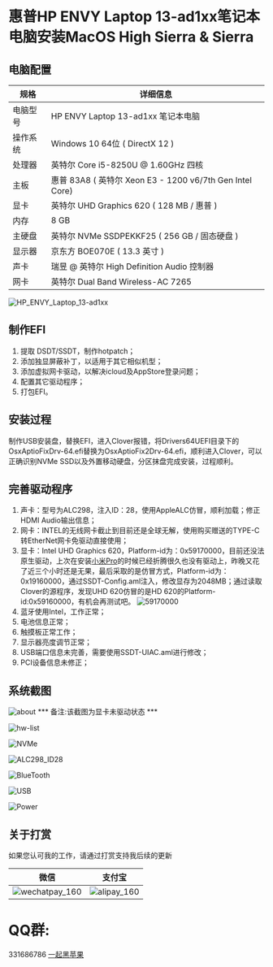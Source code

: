 


# 惠普HP ENVY Laptop 13-ad1xx笔记本电脑安装MacOS High Sierra & Sierra

## 电脑配置
|规格|详细信息|
|---|---|
|电脑型号|HP ENVY Laptop 13-ad1xx 笔记本电脑|
|操作系统|Windows 10 64位 ( DirectX 12 )|
|处理器|英特尔 Core i5-8250U @ 1.60GHz 四核|
|主板|惠普 83A8 ( 英特尔 Xeon E3 - 1200 v6/7th Gen Intel Core)|
|显卡|英特尔 UHD Graphics 620 ( 128 MB / 惠普 )|
|内存|8 GB|
|主硬盘|英特尔 NVMe SSDPEKKF25 ( 256 GB / 固态硬盘 )|
|显示器|京东方 BOE070E ( 13.3 英寸  )|
|声卡|瑞昱  @ 英特尔 High Definition Audio 控制器|
|网卡|英特尔 Dual Band Wireless-AC 7265|

![HP_ENVY_Laptop_13-ad1xx](http://ous2s14vo.bkt.clouddn.com/HP_ENVY_Laptop_13-ad1xx.jpg)


## 制作EFI
1. 提取 DSDT/SSDT，制作hotpatch；
2. 添加独显屏蔽补丁，以适用于其它相似机型；
3. 添加虚拟网卡驱动，以解决icloud及AppStore登录问题；
4. 配置其它驱动程序；
5. 打包EFI。

## 安装过程
制作USB安装盘，替换EFI，进入Clover报错，将Drivers64UEFI目录下的OsxAptioFixDrv-64.efi替换为OsxAptioFix2Drv-64.efi，顺利进入Clover，可以正确识别NVMe SSD以及外置移动硬盘，分区抹盘完成安装，过程顺利。

## 完善驱动程序
1. 声卡：型号为ALC298，注入ID：28，使用AppleALC仿冒，顺利加载；修正HDMI Audio输出信息；
2. 网卡：INTEL的无线网卡截止到目前还是全球无解，使用购买赠送的TYPE-C转EtherNet网卡免驱动直接使用；
3. 显卡：Intel UHD Graphics 620，Platform-id为：0x59170000，目前还没法原生驱动，上次在安装[小米Pro](https://blog.daliansky.net/XiaoMiPro-notebook-Installation-10.13-readily-remember-and-share-EFI.html)的时候已经折腾很久也没有驱动上，昨晚又花了近三个小时还是无果，最后采取的是仿冒方式，Platform-id为：0x19160000，通过SSDT-Config.aml注入，修改显存为2048MB；通过读取Clover的源程序，发现UHD 620仿冒的是HD 620的Platform-id:0x59160000，有机会再测试吧。
   ![59170000](http://ous2s14vo.bkt.clouddn.com/59170000.png)
4. 蓝牙使用Intel，工作正常；
5. 电池信息正常；
6. 触摸板正常工作；
7. 显示器亮度调节正常；
8. USB端口信息未完善，需要使用SSDT-UIAC.aml进行修改；
9. PCI设备信息未修正；

## 系统截图
![about](http://ous2s14vo.bkt.clouddn.com/about.png)
*** 备注:该截图为显卡未驱动状态 ***

![hw-list](http://ous2s14vo.bkt.clouddn.com/hw-list.png)

![NVMe](http://ous2s14vo.bkt.clouddn.com/NVMe.png)

![ALC298_ID28](http://ous2s14vo.bkt.clouddn.com/ALC298_ID28.png)

![BlueTooth](http://ous2s14vo.bkt.clouddn.com/BlueTooth.png)

![USB](http://ous2s14vo.bkt.clouddn.com/USB.png)

![Power](http://ous2s14vo.bkt.clouddn.com/Power.png)


## 关于打赏
如果您认可我的工作，请通过打赏支持我后续的更新

|微信|支付宝|
| --- | --- |
|![wechatpay_160](http://ous2s14vo.bkt.clouddn.com/wechatpay_160.jpg)|![alipay_160](http://ous2s14vo.bkt.clouddn.com/alipay_160.jpg)|

# QQ群:
331686786 [一起黑苹果](http://shang.qq.com/wpa/qunwpa?idkey=db511a29e856f37cbb871108ffa77a6e79dde47e491b8f2c8d8fe4d3c310de91)


